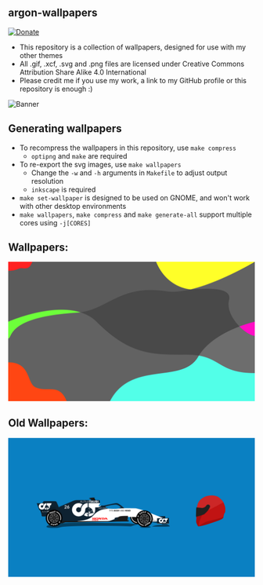 ## argon-wallpapers
[![Donate](https://img.shields.io/badge/Donate-PayPal-green.svg)](https://paypal.me/stuartahayhurst)
 - This repository is a collection of wallpapers, designed for use with my other themes
 - All .gif, .xcf, .svg and .png files are licensed under Creative Commons Attribution Share Alike 4.0 International
 - Please credit me if you use my work, a link to my GitHub profile or this repository is enough :)

![Banner](docs/Banner.png)

## Generating wallpapers
 - To recompress the wallpapers in this repository, use `make compress`
   - `optipng` and `make` are required
 - To re-export the svg images, use `make wallpapers`
   - Change the `-w` and `-h` arguments in `Makefile` to adjust output resolution
   - `inkscape` is required
 - `make set-wallpaper` is designed to be used on GNOME, and won't work with other desktop environments
 - `make wallpapers`, `make compress` and `make generate-all` support multiple cores using `-j[CORES]`

## Wallpapers:
![Wallpapers](docs/Wallpapers.gif)

## Old Wallpapers:
![Wallpapers](docs/Old-Wallpapers.gif)
